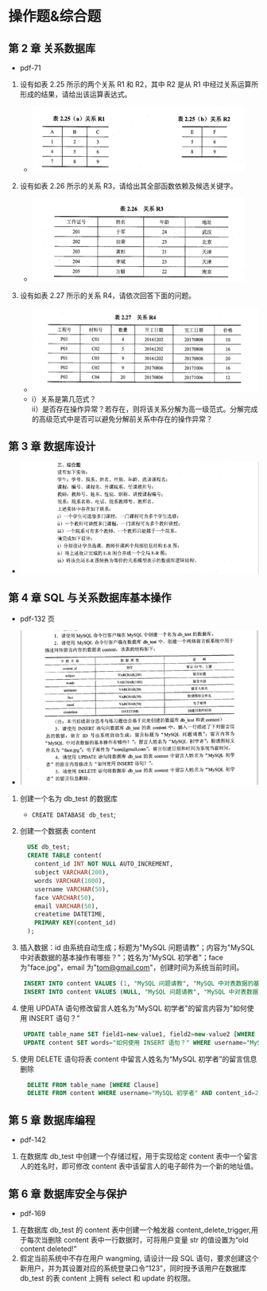 # 操作题&综合题

## 第 2 章 关系数据库

- pdf-71

1. 设有如表 2.25 所示的两个关系 R1 和 R2，其中 R2 是从 R1 中经过关系运算所形成的结果，请给出该运算表达式。

   - ![image](./assets/img-1.png)

2. 设有如表 2.26 所示的关系 R3，请给出其全部函数依赖及候选关键字。

   - ![image](./assets/img-2.png)

3. 设有如表 2.27 所示的关系 R4，请依次回答下面的问题。
   - ![image](./assets/img-3.png)
   - i）关系是第几范式？  
     ii）是否存在操作异常？若存在，则将该关系分解为高一级范式。分解完成的高级范式中是否可以避免分解前关系中存在的操作异常？

## 第 3 章 数据库设计

- ![image](./assets/img-7.png)

## 第 4 章 SQL 与关系数据库基本操作

- pdf-132 页

- ![image](./assets/img-4.png)

1. 创建一个名为 db_test 的数据库

   - `CREATE DATABASE db_test`;

2. 创建一个数据表 content

   ```sql
     USE db_test;
     CREATE TABLE content(
       content_id INT NOT NULL AUTO_INCREMENT,
       subject VARCHAR(200),
       words VARCHAR(1000),
       username VARCHAR(50),
       face VARCHAR(50),
       email VARCHAR(50),
       createtime DATETIME,
       PRIMARY KEY(content_id)
     );
   ```

3. 插入数据：id 由系统自动生成；标题为"MySQL 问题请教"；内容为"MySQL 中对表数据的基本操作有哪些？"；姓名为"MySQL 初学者"；face 为"face.jpg"，email 为"tom@gmail.com"，创建时间为系统当前时间。

   ```sql
    INSERT INTO content VALUES (1, "MySQL 问题请教", "MySQL 中对表数据的基本操作有哪些？", "MySQL 初学者", "face.jpg", "tom@gmail.com", CURRENT_TIMESTAMP());
    INSERT INTO content VALUES (NULL, "MySQL 问题请教", "MySQL 中对表数据的基本操作有哪些？", "MySQL 初学者", "face.jpg", "tom@gmail.com", CURRENT_TIMESTAMP());
   ```

4. 使用 UPDATA 语句修改留言人姓名为"MySQL 初学者"的留言内容为"如何使用 INSERT 语句？"

   ```sql
    UPDATE table_name SET field1=new-value1, field2=new-value2 [WHERE Clause];
    UPDATE content SET words="如何使用 INSERT 语句？" WHERE username="MySQL 初学者" AND content_id=1;
   ```

5. 使用 DELETE 语句将表 content 中留言人姓名为“MySQL 初学者”的留言信息删除

   ```sql
     DELETE FROM table_name [WHERE Clause]
     DELETE FROM content WHERE username="MySQL 初学者" AND content_id=2;
   ```

## 第 5 章 数据库编程

- pdf-142

1. 在数据库 db_test 中创建一个存储过程，用于实现给定 content 表中一个留言人的姓名时，即可修改 content 表中该留言人的电子邮件为一个新的地址值。

## 第 6 章 数据库安全与保护

- pdf-169

1. 在数据库 db_test 的 content 表中创建一个触发器 content_delete_trigger,用于每次当删除 content 表中一行数据时，可将用户变量 str 的值设置为“old content deleted!”
2. 假定当前系统中不存在用户 wangming, 请设计一段 SQL 语句，要求创建这个新用户，并为其设置对应的系统登录口令“123”，同时授予该用户在数据库 db_test 的表 content 上拥有 select 和 update 的权限。
